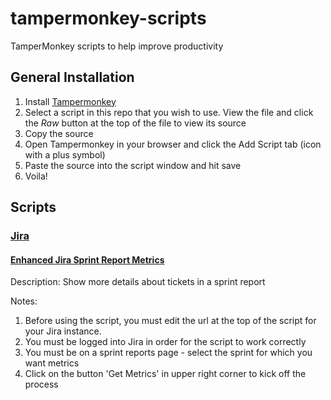 # tampermonkey-scripts
TamperMonkey scripts to help improve productivity

## General Installation

1. Install [Tampermonkey](https://tampermonkey.net/)
2. Select a script in this repo that you wish to use. View the file and click the _Raw_ button at the top of the file to view its source
3. Copy the source
4. Open Tampermonkey in your browser and click the Add Script tab (icon with a plus symbol)
5. Paste the source into the script window and hit save
6. Voila!

## Scripts

### [Jira](/jira)
#### [Enhanced Jira Sprint Report Metrics](/jira/enhanced-jira-sprint-report-metrics.js)
Description: Show more details about tickets in a sprint report

Notes:
1. Before using the script, you must edit the url at the top of the script for your Jira instance.
2. You must be logged into Jira in order for the script to work correctly
3. You must be on a sprint reports page - select the sprint for which you want metrics
4. Click on the button 'Get Metrics' in upper right corner to kick off the process
